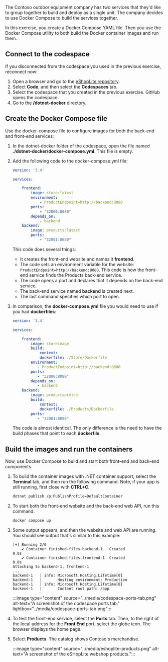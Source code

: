 The Contoso outdoor equipment company has two services that they'd like to group together to build and deploy as a single unit. The company decides to use Docker Compose to build the services together.

In this exercise, you create a Docker Compose YAML file. Then you use the Docker Compose utility to both build the Docker container images and run them.

## Connect to the codespace

If you disconnected from the codespace you used in the previous exercise, reconnect now:

1. Open a browser and go to the [eShopLite repository](https://github.com/MicrosoftDocs/mslearn-dotnet-cloudnative).
1. Select **Code**, and then select the **Codespaces** tab.
1. Select the codespace that you created in the previous exercise. GitHub opens the codespace.
1. Go to the **/dotnet-docker** directory.

## Create the Docker Compose file

Use the docker-compose file to configure images for both the back-end and front-end services:

1. In the dotnet-docker folder of the codespace, open the file named **./dotnet-docker/docker-compose.yml**. This file is empty.

1. Add the following code to the docker-compose.yml file:

    ```yml
    version: '3.4'
    
    services: 
    
        frontend:
            image: store:latest
            environment: 
                - ProductEndpoint=http://backend:8080
            ports:
                - "32000:8080"
            depends_on: 
                - backend
        backend:
            image: products:latest
            ports: 
                - "32001:8080"
    ```

   This code does several things:

   - It creates the front-end website and names it **frontend**.
   - The code sets an environment variable for the website: `ProductEndpoint=http://backend:8080`. This code is how the front-end service finds the Products back-end service.
   - The code opens a port and declares that it depends on the back-end service.
   - The back-end service named **backend** is created next.
   - The last command specifies which port to open.

1. In comparison, the **docker-compose.yml** file you would need to use if you had **dockerfiles**:

    ```yml
    version: '3.4'

    services: 

        frontend:
            image: storeimage
            build:
                context: .
                dockerfile: ./Store/Dockerfile
            environment: 
               - ProductEndpoint=http://backend:8080
            ports:
               - "32000:8080"
            depends_on: 
               - backend
        backend:
            image: productservice
            build: 
                context: .
                dockerfile: ./Products/Dockerfile
            ports: 
               - "32001:8080"
    ```

    The code is almost identical. The only difference is the need to have the build phases that point to each **dockerfile**.

## Build the images and run the containers

Now, use Docker Compose to build and start both front-end and back-end components.

1. To build the container images with .NET container support, select the **Terminal** tab, and then run the following command. Note, if your app is still running, first close with **CTRL+C**.

    ```bash
    dotnet publish /p:PublishProfile=DefaultContainer
    ```

1. To start both the front-end website and the back-end web API, run this command:

    ```bash
    docker compose up
    ```

1. Some output appears, and then the website and web API are running. You should see output that's similar to this example:

    ```output
    [+] Running 2/0
        ✔ Container finished-files-backend-1   Created                                                                                   0.0s 
        ✔ Container finished-files-frontend-1  Created                                                                                   0.0s 
    Attaching to backend-1, frontend-1
    ...
    backend-1   | info: Microsoft.Hosting.Lifetime[0]
    backend-1   |       Hosting environment: Production
    backend-1   | info: Microsoft.Hosting.Lifetime[0]
    backend-1   |       Content root path: /app
    ```

    :::image type="content" source="../media/codespace-ports-tab.png" alt-text="A screenshot of the codespace ports tab."  lightbox="../media/codespace-ports-tab.png":::

1. To test the front-end service, select the **Ports** tab. Then, to the right of the local address for the **Front End** port, select the globe icon. The browser displays the home page.

1. Select **Products**. The catalog shows Contoso's merchandise.

    :::image type="content" source="../media/eshoplite-products.png" alt-text="A screenshot of the eSHopLite webshop products.":::
